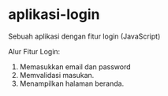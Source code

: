 # aplikasi-login
Sebuah aplikasi dengan fitur login (JavaScript)

Alur Fitur Login:
1. Memasukkan email dan password
2. Memvalidasi masukan.
3. Menampilkan halaman beranda.
